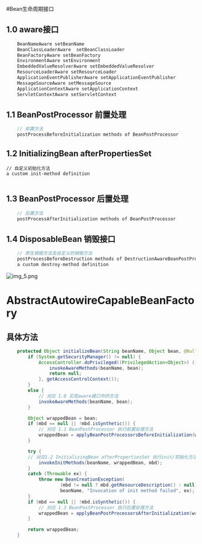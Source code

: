 
#Bean生命周期接口
## 1.0 aware接口
```java
    BeanNameAware setBeanName
    BeanClassLoaderAware  setBeanClassLoader
    BeanFactoryAware setBeanFactory
    EnvironmentAware setEnvironment
    EmbeddedValueResolverAware setEmbeddedValueResolver
    ResourceLoaderAware setResourceLoader
    ApplicationEventPublisherAware setApplicationEventPublisher
    MessageSourceAware setMessageSource
    ApplicationContextAware setApplicationContext
    ServletContextAware setServletContext
```

## 1.1 BeanPostProcessor 前置处理
```java
    // 前置方法
    postProcessBeforeInitialization methods of BeanPostProcessor
```
## 1.2 InitializingBean afterPropertiesSet
    // 自定义初始化方法
    a custom init-method definition
```java

```
## 1.3 BeanPostProcessor 后置处理
```java
    // 后置方法
    postProcessAfterInitialization methods of BeanPostProcessor
```
## 1.4 DisposableBean 销毁接口
```java
    // 原生销毁方法及自定义的销毁方法
    postProcessBeforeDestruction methods of DestructionAwareBeanPostProcessor
    a custom destroy-method definition
```
![img_5.png](img_5.png)

# AbstractAutowireCapableBeanFactory
## 具体方法
```java
	protected Object initializeBean(String beanName, Object bean, @Nullable RootBeanDefinition mbd) {
		if (System.getSecurityManager() != null) {
			AccessController.doPrivileged((PrivilegedAction<Object>) () -> {
				invokeAwareMethods(beanName, bean);
				return null;
			}, getAccessControlContext());
		}
		else {
		    // 对应 1.0 实现aware接口中的方法
			invokeAwareMethods(beanName, bean);
		}

		Object wrappedBean = bean;
		if (mbd == null || !mbd.isSynthetic()) {
		    // 对应 1.1 BeanPostProcessor 执行前置处理方法
			wrappedBean = applyBeanPostProcessorsBeforeInitialization(wrappedBean, beanName);
		}

		try {
        // 对应1.2 InitializingBean afterPropertiesSet 执行init/初始化方法
			invokeInitMethods(beanName, wrappedBean, mbd);
		}
		catch (Throwable ex) {
			throw new BeanCreationException(
					(mbd != null ? mbd.getResourceDescription() : null),
					beanName, "Invocation of init method failed", ex);
		}
		if (mbd == null || !mbd.isSynthetic()) {
		    // 对应 1.3 BeanPostProcessor 执行后置处理方法
			wrappedBean = applyBeanPostProcessorsAfterInitialization(wrappedBean, beanName);
		}

		return wrappedBean;
	}
```


